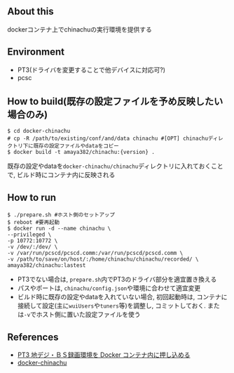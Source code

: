 ## About this

dockerコンテナ上でchinachuの実行環境を提供する


## Environment

* PT3(ドライバを変更することで他デバイスに対応可?)
* pcsc


## How to build(既存の設定ファイルを予め反映したい場合のみ)

``` shell
$ cd docker-chinachu
# cp -R /path/to/existing/conf/and/data chinachu #[OPT] chinachuディレクトリ下に既存の設定ファイルやdataをコピー
$ docker build -t amaya382/chinachu:{version} .
```

既存の設定やdataを`docker-chinachu/chinachu`ディレクトリに入れておくことで, ビルド時にコンテナ内に反映される


## How to run

``` shell
$ ./prepare.sh #ホスト側のセットアップ
$ reboot #要再起動
$ docker run -d --name chinachu \
--privileged \
-p 10772:10772 \
-v /dev/:/dev/ \
-v /var/run/pcscd/pcscd.comm:/var/run/pcscd/pcscd.comm \
-v /path/to/save/on/host/:/home/chinachu/chinachu/recorded/ \
amaya382/chinachu:lastest
```

* PT3でない場合は, `prepare.sh`内でPT3のドライバ部分を適宜置き換える
* パスやポートは, `chinachu/config.json`や環境に合わせて適宜変更
* ビルド時に既存の設定やdataを入れていない場合, 初回起動時は, コンテナに接続して設定(主に`wuiUsers`や`tuners`等)を調整し, コミットしておく. または`-v`でホスト側に置いた設定ファイルを使う


## References

* [PT3 地デジ・ＢＳ録画環境を Docker コンテナ内に押し込める](http://qiita.com/knaka/items/829979912b7bbb529bdc)
* [docker-chinachu](https://github.com/ACUVE/docker-chinachu)
